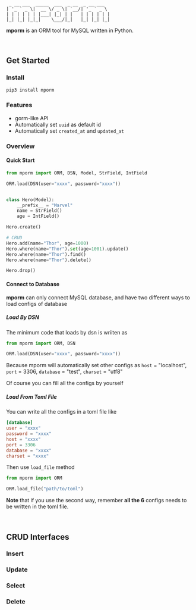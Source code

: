 ```
 _ __ ___  _____  ___  _ __  _ __ ___
| '_ ` _ \|  __ \/ _ \| `__/| '_ ` _ \
| | | | | | |___| |_| | |   | | | | | |
|_| |_| |_|_|    \___/|_|   |_| |_| |_|
```

**mporm** is an ORM tool for MySQL written in Python.

<br/>

## Get Started

### Install

```bash
pip3 install mporm
```

### Features

- gorm-like API
- Automatically set `uuid` as default id
- Automatically set `created_at` and `updated_at`

### Overview

#### Quick Start

```python
from mporm import ORM, DSN, Model, StrField, IntField

ORM.load(DSN(user="xxxx", password="xxxx"))


class Hero(Model):
    __prefix__ = "Marvel"
    name = StrField()
    age = IntField()

Hero.create()

# CRUD
Hero.add(name="Thor", age=1000)
Hero.where(name="Thor").set(age=1001).update()
Hero.where(name="Thor").find()
Hero.where(name="Thor").delete()

Hero.drop()
```

#### Connect to Database

**mporm** can only  connect MySQL database, and have two different ways to load configs of database

##### Load By DSN

The minimum code that loads by dsn is wriiten as

```python
from mporm import ORM, DSN

ORM.load(DSN(user="xxxx", password="xxxx"))
```

Because mporm will automatically set other configs as `host` = "localhost", `port` = 3306, `database` = "test", `charset` = "utf8"

Of course you can fill all the configs by yourself

##### Load From Toml File

You can write all the configs in a toml file like

```toml
[database]
user = "xxxx"
password = "xxxx"
host = "xxxx"
port = 3306
database = "xxxx"
charset = "xxxx"
```

Then use `load_file` method

```python
from mporm import ORM

ORM.load_file("path/to/toml")
```

**Note** that if you use the second way, remember **all the 6** configs needs to be written in the toml file.

<br/>

## CRUD Interfaces

### Insert

### Update

### Select

### Delete